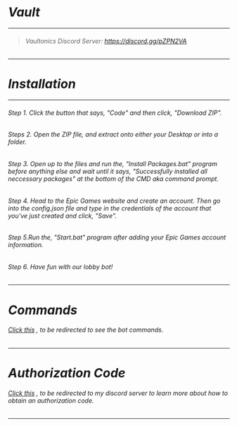 # _Vault_

***

> ###### Vaultonics Discord Server: https://discord.gg/pZPN2VA

***

# _Installation_

***

###### Step 1. Click the button that says, "Code" and then click, "Download ZIP".

###### Steps 2. Open the ZIP file, and extract onto either your Desktop or into a folder.

###### Step 3. Open up to the files and run the, "Install Packages.bat" program before anything else and wait until it says, "Successfully installed all neccessary packages" at the bottom of the CMD _aka_ command prompt.

###### Step 4. Head to the _Epic Games_ website and create an account. Then go into the _config.json_ file and type in the credentials of the account that you've just created and click, "Save".

###### Step 5.Run the, "Start.bat" program after adding your _Epic Games_ account information.

###### Step 6. Have fun with our lobby bot!

***

# _Commands_

###### [Click this](https://github.com/Vaultonics/Vault/wiki/Commands) , to be redirected to see the bot commands.

***

# _Authorization Code_

###### [Click this](https://discord.gg/fjUCr9V) , to be redirected to my discord server to learn more about how to obtain an authorization code.

***
